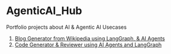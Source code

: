 # AgenticAI_Hub
Portfolio projects about AI &amp; Agentic AI Usecases

1. [Blog Generator from Wikipedia using LangGraph, & AI Agents](https://github.com/piyush8227/AgenticAI_Hub/tree/main/Blog%20Generation%20with%20Wikipedia)
2. [Code Generator & Reviewer using AI Agents and LangGraph](https://github.com/piyush8227/AgenticAI_Hub/tree/main/Code%20Reviewer%20with%20AI%20Agents%20%26%20LangGraph)
